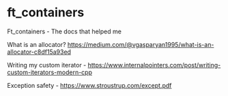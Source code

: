 # ft_containers
Ft_containers - The docs that helped me



What is an allocator? https://medium.com/@vgasparyan1995/what-is-an-allocator-c8df15a93ed

Writing my custom iterator - https://www.internalpointers.com/post/writing-custom-iterators-modern-cpp


Exception safety - https://www.stroustrup.com/except.pdf
